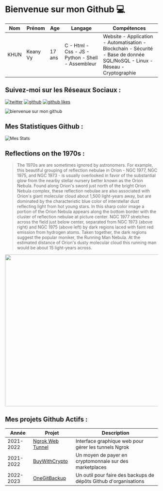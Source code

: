# Bienvenue sur mon Github 💻
| Nom | Prénom | Age | Langage | Compétences |
|---  |---     |---  |---      |---
| KHUN | Keany Vy | 17 ans | C - Html - Css - JS - Python - Shell - Assembleur | Website - Application - Automatisation - Blockchain - Sécurité - Base de donnée SQL/NoSQL - Linux - Réseau - Cryptographie |

## Suivez-moi sur les Réseaux Sociaux :
[![twitter](https://img.shields.io/twitter/follow/thisiskeanyvy?style=social)](https://twitter.com/thisiskeanyvy)
[![github](https://img.shields.io/github/followers/thisiskeanyvy?style=social)](https://github.com/thisiskeanyvy?tab=followers)
[![github likes](https://img.shields.io/github/stars/thisiskeanyvy?style=social)](https://github.com/thisiskeanyvy)

![bienvenue sur mon github](https://thisiskeanyvy-hosting.pages.dev/banner.gif)

## Mes Statistiques Github :
![Mes Stats](https://github-readme-stats.vercel.app/api?username=thisiskeanyvy&show_icons=true&theme=radical)

## Reflections on the 1970s :

> The 1970s are are sometimes ignored by astronomers. For example, this beautiful grouping of reflection nebulae in Orion - NGC 1977, NGC 1975, and NGC 1973 - is usually overlooked in favor of the substantial glow from the nearby stellar nursery better known as the Orion Nebula. Found along Orion's sword just north of the bright Orion Nebula complex, these reflection nebulae are also associated with Orion's giant molecular cloud about 1,500 light-years away, but are dominated by the characteristic blue color of interstellar dust reflecting light from hot young stars. In this sharp color image a portion of the Orion Nebula appears along the bottom border with the cluster of reflection nebulae at picture center. NGC 1977 stretches across the field just below center, separated from NGC 1973 (above right) and NGC 1975 (above left) by dark regions laced with faint red emission from hydrogen atoms. Taken together, the dark regions suggest the popular moniker, the Running Man Nebula. At the estimated distance of Orion's dusty molecular cloud this running man would be about 15 light-years across.

<img src='https://apod.nasa.gov/apod/image/2302/NGC1975RunningMan_1024.jpg' width="800" height="500"/>

## Mes projets Github Actifs :
| Année | Projet | Description |
|---   |---     |---          |
| 2021-2022 | [Ngrok Web Tunnel](https://github.com/thisiskeanyvy/ngrok-web-manager) | Interface graphique web pour gérer les tunnels Ngrok |
| 2021-2022 | [BuyWithCrypto](https://github.com/BuyWithCrypto) | Un moyen de payer en cryptomonnaie sur des marketplaces |
| 2022-2023 | [OneGitBackup](https://github.com/BuyWithCrypto/OneGitBackup) | Un outil pour faire des backups de dépôts Github d'organisations |